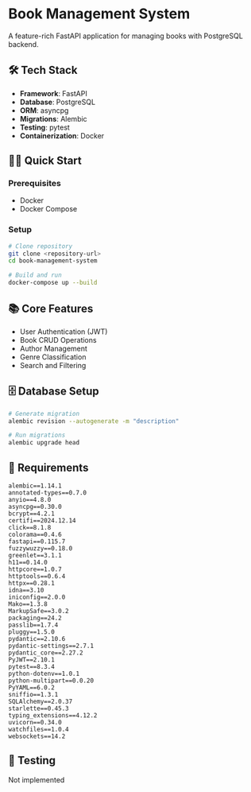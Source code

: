 # Book Management System

A feature-rich FastAPI application for managing books with PostgreSQL backend.

## 🛠 Tech Stack

- **Framework**: FastAPI
- **Database**: PostgreSQL
- **ORM**: asyncpg
- **Migrations**: Alembic
- **Testing**: pytest
- **Containerization**: Docker

## 🏃‍♂️ Quick Start

### Prerequisites
- Docker
- Docker Compose

### Setup

```bash
# Clone repository
git clone <repository-url>
cd book-management-system

# Build and run
docker-compose up --build
```

## 📚 Core Features

- User Authentication (JWT)
- Book CRUD Operations
- Author Management
- Genre Classification
- Search and Filtering

## 🗄 Database Setup

```bash
# Generate migration
alembic revision --autogenerate -m "description"

# Run migrations
alembic upgrade head
```

## 📝 Requirements

```
alembic==1.14.1
annotated-types==0.7.0
anyio==4.8.0
asyncpg==0.30.0
bcrypt==4.2.1
certifi==2024.12.14
click==8.1.8
colorama==0.4.6
fastapi==0.115.7
fuzzywuzzy==0.18.0
greenlet==3.1.1
h11==0.14.0
httpcore==1.0.7
httptools==0.6.4
httpx==0.28.1
idna==3.10
iniconfig==2.0.0
Mako==1.3.8
MarkupSafe==3.0.2
packaging==24.2
passlib==1.7.4
pluggy==1.5.0
pydantic==2.10.6
pydantic-settings==2.7.1
pydantic_core==2.27.2
PyJWT==2.10.1
pytest==8.3.4
python-dotenv==1.0.1
python-multipart==0.0.20
PyYAML==6.0.2
sniffio==1.3.1
SQLAlchemy==2.0.37
starlette==0.45.3
typing_extensions==4.12.2
uvicorn==0.34.0
watchfiles==1.0.4
websockets==14.2
```

## 🧪 Testing

Not implemented

